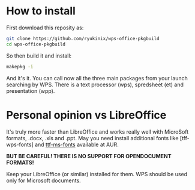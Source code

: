 # How to install

First download this reposity as:

``` bash
git clone https://github.com/ryukinix/wps-office-pkgbuild
cd wps-office-pkgbuild
```

So then build it and install:

``` bash
makepkg -i
```

And it's it. You can call now all the three main packages from your
launch searching by WPS. There is a text processor (wps), spredsheet
(et) and presentation (wpp).

# Personal opinion vs LibreOffice

It's truly more faster than LibreOffice and works really well with
MicroSoft formats, .docx, .xls and .ppt. May you need install
additional fonts like [tff-wps-fonts] and [ttf-ms-fonts] available at AUR.

**BUT BE CAREFUL! THERE IS NO SUPPORT FOR OPENDOCUMENT FORMATS!**

Keep your LibreOffice (or similar) installed for them. WPS should be
used only for Microsoft documents.

[ttf-wps-fonts]: http://aur.archlinux.org/packages/ttf-wps-fonts
[ttf-ms-fonts]: http://aur.archlinux.org/packages/ttf-ms-fonts
